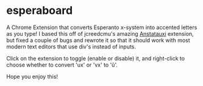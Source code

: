 # esperaboard
A Chrome Extension that converts Esperanto x-system into accented letters as you type! I based this off of jcreedcmu's amazing [Anstatauxi](https://github.com/jcreedcmu/anstatauxi) extension, but fixed a couple of bugs and rewrote it so that it should work with most modern text editors that use div's instead of inputs.

Click on the extension to toggle (enable or disable) it, and right-click to choose whether to convert 'ux' or 'vx' to 'ŭ'.

Hope you enjoy this!
